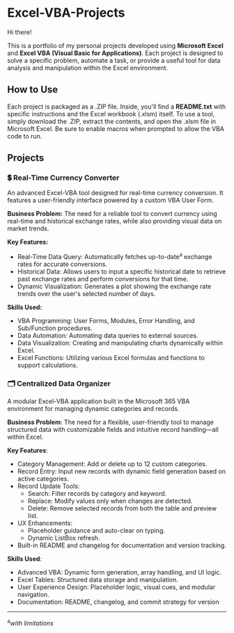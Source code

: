 # Excel-VBA-Projects
Hi there!

This is a portfolio of my personal projects developed using **Microsoft Excel** and **Excel VBA (Visual Basic for Applications)**. Each project is designed to solve a specific problem, automate a task, or provide a useful tool for data analysis and manipulation within the Excel environment.

## How to Use
Each project is packaged as a .ZIP file. Inside, you'll find a **README.txt** with specific instructions and the Excel workbook (.xlsm) itself. To use a tool, simply download the .ZIP, extract the contents, and open the .xlsm file in Microsoft Excel. Be sure to enable macros when prompted to allow the VBA code to run.

## Projects
### 💲 Real-Time Currency Converter
An advanced Excel-VBA tool designed for real-time currency conversion. It features a user-friendly interface powered by a custom VBA User Form.

**Business Problem:**
The need for a reliable tool to convert currency using real-time and historical exchange rates, while also providing visual data on market trends.

**Key Features:**
- Real-Time Data Query: Automatically fetches up-to-date<sup>a</sup> exchange rates for accurate conversions. 
- Historical Data: Allows users to input a specific historical date to retrieve past exchange rates and perform conversions for that time.
- Dynamic Visualization: Generates a plot showing the exchange rate trends over the user's selected number of days.

**Skills Used:**
- VBA Programming: User Forms, Modules, Error Handling, and Sub/Function procedures.
- Data Automation: Automating data queries to external sources.
- Data Visualization: Creating and manipulating charts dynamically within Excel.
- Excel Functions: Utilizing various Excel formulas and functions to support calculations.

### 🗂️ Centralized Data Organizer
A modular Excel-VBA application built in the Microsoft 365 VBA environment for managing dynamic categories and records.

**Business Problem**: The need for a flexible, user-friendly tool to manage structured data with customizable fields and intuitive record handling—all within Excel.

**Key Features**:
- Category Management: Add or delete up to 12 custom categories.
- Record Entry: Input new records with dynamic field generation based on active categories.
- Record Update Tools:
  - Search: Filter records by category and keyword.
  - Replace: Modify values only when changes are detected.
  - Delete: Remove selected records from both the table and preview list.
- UX Enhancements:
  - Placeholder guidance and auto-clear on typing.
  - Dynamic ListBox refresh.
- Built-in README and changelog for documentation and version tracking.

**Skills Used**:
- Advanced VBA: Dynamic form generation, array handling, and UI logic.
- Excel Tables: Structured data storage and manipulation.
- User Experience Design: Placeholder logic, visual cues, and modular navigation.
- Documentation: README, changelog, and commit strategy for version 

---
<sup>a</sup>_with limitations_
